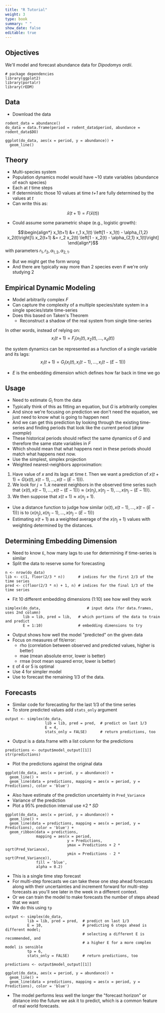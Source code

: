 ```yaml
---
title: "R Tutorial"
weight: 3
type: book
summary: " "
show_date: false
editable: true
---
```


<script type="text/javascript"
  src="https://cdn.mathjax.org/mathjax/latest/MathJax.js?config=TeX-AMS-MML_HTMLorMML">
</script>

## Objectives

We'll model and forecast abundance data for *Dipodomys ordii*.

```{r, message = FALSE}
# package dependencies
library(ggplot2)
library(portalr)
library(rEDM)
```

## Data

* Download the data

```{r}
rodent_data = abundance()
do_data = data.frame(period = rodent_data$period, abundance = rodent_data$DO)

ggplot(do_data, aes(x = period, y = abundance)) +
  geom_line()
```

## Theory

* Multi-species system
* Population dynamics model would have ~10 state variables (abundance of each species)
* Each at *t* time steps
* If deterministic those 10 values at time *t+1* are fully determined by the values at *t*
* Can write this as:

$$\bar{x}(t+1) = F \left(\bar{x}(t)\right)$$

* Could assume some parametric shape (e.g., logistic growth):

$$\begin{align*}
x_1(t+1) &= r_1 x_1(t) \left[1 - x_1(t) - \alpha_{1,2} x_2(t)\right]\\
x_2(t+1) &= r_2 x_2(t) \left[1 - x_2(t) - \alpha_{2,1} x_1(t)\right]
\end{align*}$$
with parameters $r_1, r_2, \alpha_{1,2}, \alpha_{2,1}$.

* But we might get the form wrong
* And there are typically way more than 2 species even if we're only studying 2

## Empirical Dynamic Modeling

* Model arbitrarily complex *F*
* Can capture the complexity of a multiple species/state system in a single
  species/state time-series
* Does this based on Taken's Theorem
    * Reconstruct a shadow of the real system from single time-series

In other words, instead of relying on:
$$x_i(t+1) = F_i\left(x_1(t), x_2(t), \dots, x_d(t)\right)$$

the system dynamics can be represented as a function of a single variable and its lags:
$$x_i(t+1) = G_i\left(x_i(t), x_i(t-1), \dots, x_i(t-(E-1))\right)$$

* $E$ is the embedding dimension which defines how far back in time we go

## Usage

* Need to estimate $G_i$ from the data
* Typically think of this as fitting an equation, but $G$ is arbitrarily complex
* And since we're focusing on prediction we don't need the equation, we just need to know what is going to happen next
* And we can get this prediction by looking through the existing time-series and finding periods that look like the current period (*draw example*)
* These historical periods should reflect the same dynamics of $G$ and therefore the same state variables in $F$
* Which should mean that what happens next in these periods should match what happens next now.
* Use the simplest, simplex projection
* Weighted nearest-neighbors approximation:

1. Have value of $x$ and its lags at time $t$. Then we want a prediction of $x(t+1) = G\left(x(t), x(t-1), \dots, x(t - (E-1))\right)$.
2. We look for $j = 1..k$ nearest neighbors in the observed time series such that $\langle x(t), x(t-1), \dots, x(t - (E-1))\rangle \approx \langle x(n_j), x(n_j-1), \dots, x(n_j - (E-1))\rangle$.
3. We then suppose that $x(t+1) \approx x(n_j+1)$.

* Use a distance function to judge how similar $\langle x(t), x(t-1), \dots, x(t - (E-1))\rangle$ is to $\langle x(n_j), x(n_j-1), \dots, x(n_j - (E-1))\rangle$
* Estimating $x(t+1)$ as a weighted average of the $x(n_j+1)$ values with weighting determined by the distances.


## Determining Embedding Dimension

* Need to know `E`, how many lags to use for determining if time-series is similar
* Split the data to reserve some for forecasting

```{r}
n <- nrow(do_data)
lib <- c(1, floor(2/3 * n))      # indices for the first 2/3 of the time series
pred <- c(floor(2/3 * n) + 1, n) # indices for the final 1/3 of the time series
```

* Fit 10 different embedding dimensions (1:10) see how well they work

```{r}
simplex(do_data,                     # input data (for data.frames, uses 2nd column)
        lib = lib, pred = lib,   # which portions of the data to train and predict
        E = 1:10)                # embedding dimensions to try
```

* Output shows how well the model "predicted" on the given data
* Focus on measures of fit/error:
    * rho (correlation between observed and predicted values, higher is better)
    * mae (mean absolute error, lower is better)
    * rmse (root mean squared error, lower is better)
* `E` of 4 or 5 is optimal
* Use 4 for simpler model
* Use to forecast the remaining 1/3 of the data.

## Forecasts

* Similar code for forecasting for the last 1/3 of the time series
* To store predicted values add `stats_only` argument

```{r}
output <- simplex(do_data,
                  lib = lib, pred = pred,  # predict on last 1/3
                  E = 4, 
                  stats_only = FALSE)      # return predictions, too
```

* Output is a data.frame with a list column for the predictions

```{r}
predictions <- output$model_output[[1]]
str(predictions)
```

* Plot the predictions against the original data

```{r}
ggplot(do_data, aes(x = period, y = abundance)) +
  geom_line() +
  geom_line(data = predictions, mapping = aes(x = period, y = Predictions), color = 'blue')
```

* Also have estimate of the prediction uncertainty in `Pred_Variance`
* Variance of the prediction
* Plot a 95% prediction interval use $\pm 2 * SD$

```{r}
ggplot(do_data, aes(x = period, y = abundance)) +
  geom_line() +
  geom_line(data = predictions, mapping = aes(x = period, y = Predictions), color = 'blue') +
  geom_ribbon(data = predictions,
              mapping = aes(x = period,
                            y = Predictions,
                            ymax = Predictions + 2 * sqrt(Pred_Variance),
                            ymin = Predictions - 2 * sqrt(Pred_Variance)),
              fill = 'blue',
              alpha = 0.2)
```


* This is a single time step forecast
* For multi-step forecasts we can take these one step ahead forecasts along with their
  uncertainties and increment forward for multi-step forecasts as you'll see later in the
  week in a different context.
* Or we can train the model to make forecasts the number of steps ahead that we want
* We do this using `tp`

```{r}
output <- simplex(do_data,
          lib = lib, pred = pred,  # predict on last 1/3
          E = 10,                  # predicting 6 steps ahead is different model;
                                   # selecting a different E is recommended, and
                                   # a higher E for a more complex model is sensible
          tp = 6,
          stats_only = FALSE)      # return predictions, too

predictions <- output$model_output[[1]]

ggplot(do_data, aes(x = period, y = abundance)) +
  geom_line() +
  geom_line(data = predictions, mapping = aes(x = period, y = Predictions), color = 'blue')
```

* The model performs less well the longer the "forecast horizon" or distance into the future we ask it to predict, which is a common feature of real world forecasts.